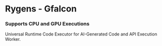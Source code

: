 # Rygens - Gfalcon<br>
### Supports CPU and GPU Executions<br>
Universal Runtime Code Executor for AI-Generated Code and API Execution Worker.
